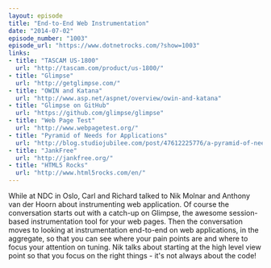 ```yaml
---
layout: episode
title: "End-to-End Web Instrumentation"
date: "2014-07-02"
episode_number: "1003"
episode_url: "https://www.dotnetrocks.com/?show=1003"
links:
- title: "TASCAM US-1800"
  url: "http://tascam.com/product/us-1800/"
- title: "Glimpse"
  url: "http://getglimpse.com/"
- title: "OWIN and Katana"
  url: "http://www.asp.net/aspnet/overview/owin-and-katana"
- title: "Glimpse on GitHub"
  url: "https://github.com/glimpse/glimpse"
- title: "Web Page Test"
  url: "http://www.webpagetest.org/"
- title: "Pyramid of Needs for Applications"
  url: "http://blog.studiojubilee.com/post/47612225776/a-pyramid-of-needs-for-design-branding-and-business"
- title: "JankFree"
  url: "http://jankfree.org/"
- title: "HTML5 Rocks"
  url: "http://www.html5rocks.com/en/"
---
```


While at NDC in Oslo, Carl and Richard talked to Nik Molnar and Anthony van der Hoorn about instrumenting web application. Of course the conversation starts out with a catch-up on Glimpse, the awesome session-based instrumentation tool for your web pages. Then the conversation moves to looking at instrumentation end-to-end on web applications, in the aggregate, so that you can see where your pain points are and where to focus your attention on tuning. Nik talks about starting at the high level view point so that you focus on the right things - it's not always about the code!
